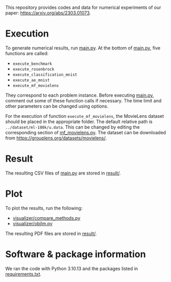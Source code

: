 This repository provides codes and data for numerical experiments of our paper: https://arxiv.org/abs/2303.01073.


# Execution
To generate numerical results, run [main.py](main.py).
At the bottom of [main.py](main.py), five functions are called:
- `execute_benchmark`
- `execute_rosenbrock`
- `execute_classification_mnist`
- `execute_ae_mnist`
- `execute_mf_movielens`

They correspond to each problem instance.
Before executing [main.py](main.py), comment out some of these function calls if necessary.
The time limit and other parameters can be changed using options.

For the execution of function `execute_mf_movielens`, the MovieLens dataset should be placed in the appropriate folder.
The default relative path is `../dataset/ml-100k/u.data`.
This can be changed by editing the corresponding section of [mf_movielens.py](problem/mf_movielens.py).
The dataset can be downloaded from https://grouplens.org/datasets/movielens/.


# Result
The resulting CSV files of [main.py](main.py) are stored in [result/](result/).


# Plot
To plot the results, run the following:
- [visualizer/compare_methods.py](visualizer/compare_methods.py)
- [visualizer/objlm.py](visualizer/objlm.py)

The resulting PDF files are stored in [result/](result/).


# Software & package information
We ran the code with Python 3.10.13 and the packages listed in [requirements.txt](requirements.txt).
